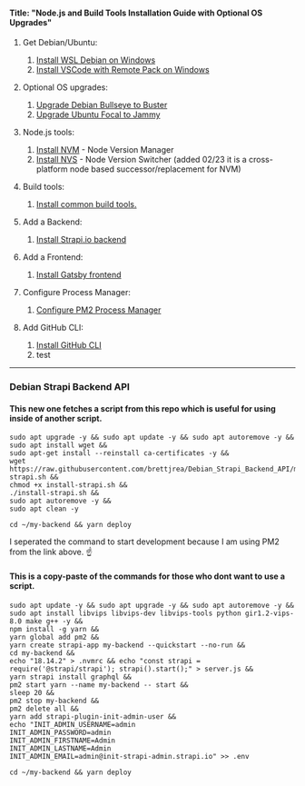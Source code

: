 #### Title: "Node.js and Build Tools Installation Guide with Optional OS Upgrades"

1. Get Debian/Ubuntu:
   1. [Install WSL Debian on Windows](https://github.com/brettjrea/Windows_WSL_Debian)
   2. [Install VSCode with Remote Pack on Windows](https://github.com/brettjrea/Windows_VSC_Remote_Pack)

2. Optional OS upgrades:
   1. [Upgrade Debian Bullseye to Buster](https://github.com/brettjrea/Debian_Bullseye_Upgrade_Script)
   2. [Upgrade Ubuntu Focal to Jammy](https://github.com/brettjrea/Ubuntu_Jammy_Upgrade_Script)

3. Node.js tools:
   1. [Install NVM](https://github.com/brettjrea/Debian_Install_NVM) - Node Version Manager
   2. [Install NVS](https://github.com/brettjrea/Debian_Install_NVS) - Node Version Switcher (added 02/23 it is a cross-platform node based successor/replacement for NVM)
   
4. Build tools:
   1. [Install common build tools.](https://github.com/brettjrea/Debian_Install_Common_Build_Tools)
   
6. Add a Backend:
   1. [Install Strapi.io backend](https://github.com/brettjrea/Debian_Strapi_Backend_API)
  
7. Add a Frontend:
   1. [Install Gatsby frontend](https://github.com/brettjrea/Debian_Gatsby_Frontend_Client)
 
8. Configure Process Manager:
   1. [Configure PM2 Process Manager](https://github.com/brettjrea/Debian_Configure_PM2)

9. Add GitHub CLI:
   1. [Install GitHub CLI](https://github.com/brettjrea/Debian_Install_GitHub_CLI)
   2. test
---
### Debian Strapi Backend API

#### This new one fetches a script from this repo which is useful for using inside of another script.

```
sudo apt upgrade -y && sudo apt update -y && sudo apt autoremove -y &&
sudo apt install wget &&
sudo apt-get install --reinstall ca-certificates -y &&
wget https://raw.githubusercontent.com/brettjrea/Debian_Strapi_Backend_API/main/install-strapi.sh &&
chmod +x install-strapi.sh &&
./install-strapi.sh &&
sudo apt autoremove -y &&
sudo apt clean -y
```

```
cd ~/my-backend && yarn deploy
```
I seperated the command to start development because I am using PM2 from the link above. ☝️ 

#### This is a copy-paste of the commands for those who dont want to use a script. 

```
sudo apt update -y && sudo apt upgrade -y && sudo apt autoremove -y &&
sudo apt install libvips libvips-dev libvips-tools python gir1.2-vips-8.0 make g++ -y &&
npm install -g yarn &&
yarn global add pm2 &&
yarn create strapi-app my-backend --quickstart --no-run &&
cd my-backend &&
echo "18.14.2" > .nvmrc && echo "const strapi = require('@strapi/strapi'); strapi().start();" > server.js &&
yarn strapi install graphql &&
pm2 start yarn --name my-backend -- start &&
sleep 20 &&
pm2 stop my-backend &&
pm2 delete all &&
yarn add strapi-plugin-init-admin-user &&
echo "INIT_ADMIN_USERNAME=admin
INIT_ADMIN_PASSWORD=admin
INIT_ADMIN_FIRSTNAME=Admin
INIT_ADMIN_LASTNAME=Admin
INIT_ADMIN_EMAIL=admin@init-strapi-admin.strapi.io" >> .env
```

```
cd ~/my-backend && yarn deploy
```
